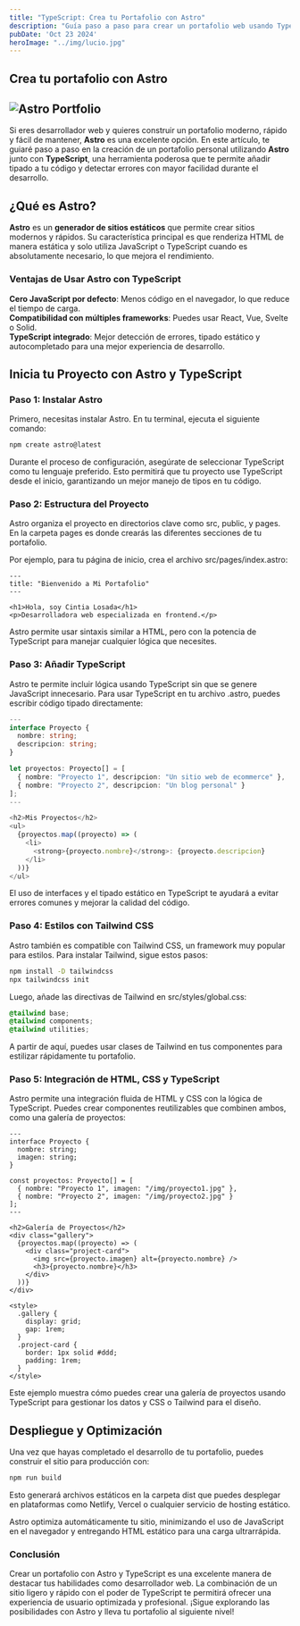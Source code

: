 ```yaml
---
title: "TypeScript: Crea tu Portafolio con Astro"
description: "Guía paso a paso para crear un portafolio web usando TypeScript y Astro"
pubDate: 'Oct 23 2024'
heroImage: "../img/lucio.jpg"
---
```


## Crea tu portafolio con Astro

## ![Astro Portfolio](/img/lucio.jpg)

Si eres desarrollador web y quieres construir un portafolio moderno, rápido y fácil de mantener, **Astro** es una excelente opción. En este artículo, te guiaré paso a paso en la creación de un portafolio personal utilizando **Astro** junto con **TypeScript**, una herramienta poderosa que te permite añadir tipado a tu código y detectar errores con mayor facilidad durante el desarrollo.

## ¿Qué es Astro?

**Astro** es un **generador de sitios estáticos** que permite crear sitios modernos y rápidos. Su característica principal es que renderiza HTML de manera estática y solo utiliza JavaScript o TypeScript cuando es absolutamente necesario, lo que mejora el rendimiento.

### Ventajas de Usar Astro con TypeScript

**Cero JavaScript por defecto**: Menos código en el navegador, lo que reduce el tiempo de carga.<br>
**Compatibilidad con múltiples frameworks**: Puedes usar React, Vue, Svelte o Solid.<br>
**TypeScript integrado**: Mejor detección de errores, tipado estático y autocompletado para una mejor experiencia de desarrollo.

## Inicia tu Proyecto con Astro y TypeScript

### Paso 1: Instalar Astro

Primero, necesitas instalar Astro. En tu terminal, ejecuta el siguiente comando:

```bash
npm create astro@latest
```
Durante el proceso de configuración, asegúrate de seleccionar TypeScript como tu lenguaje preferido. Esto permitirá que tu proyecto use TypeScript desde el inicio, garantizando un mejor manejo de tipos en tu código.

### Paso 2: Estructura del Proyecto
Astro organiza el proyecto en directorios clave como src, public, y pages. En la carpeta pages es donde crearás las diferentes secciones de tu portafolio.

Por ejemplo, para tu página de inicio, crea el archivo src/pages/index.astro:

```astro
---
title: "Bienvenido a Mi Portafolio"
---

<h1>Hola, soy Cintia Losada</h1>
<p>Desarrolladora web especializada en frontend.</p>
```
Astro permite usar sintaxis similar a HTML, pero con la potencia de TypeScript para manejar cualquier lógica que necesites.

### Paso 3: Añadir TypeScript
Astro te permite incluir lógica usando TypeScript sin que se genere JavaScript innecesario. Para usar TypeScript en tu archivo .astro, puedes escribir código tipado directamente:

```typescript
---
interface Proyecto {
  nombre: string;
  descripcion: string;
}

let proyectos: Proyecto[] = [
  { nombre: "Proyecto 1", descripcion: "Un sitio web de ecommerce" },
  { nombre: "Proyecto 2", descripcion: "Un blog personal" }
];
---

<h2>Mis Proyectos</h2>
<ul>
  {proyectos.map((proyecto) => (
    <li>
      <strong>{proyecto.nombre}</strong>: {proyecto.descripcion}
    </li>
  ))}
</ul>
```
El uso de interfaces y el tipado estático en TypeScript te ayudará a evitar errores comunes y mejorar la calidad del código.

### Paso 4: Estilos con Tailwind CSS
Astro también es compatible con Tailwind CSS, un framework muy popular para estilos. Para instalar Tailwind, sigue estos pasos:

```bash
npm install -D tailwindcss
npx tailwindcss init
```
Luego, añade las directivas de Tailwind en src/styles/global.css:

```css
@tailwind base;
@tailwind components;
@tailwind utilities;
```
A partir de aquí, puedes usar clases de Tailwind en tus componentes para estilizar rápidamente tu portafolio.

### Paso 5: Integración de HTML, CSS y TypeScript
Astro permite una integración fluida de HTML y CSS con la lógica de TypeScript. Puedes crear componentes reutilizables que combinen ambos, como una galería de proyectos:

```astro
---
interface Proyecto {
  nombre: string;
  imagen: string;
}

const proyectos: Proyecto[] = [
  { nombre: "Proyecto 1", imagen: "/img/proyecto1.jpg" },
  { nombre: "Proyecto 2", imagen: "/img/proyecto2.jpg" }
];
---

<h2>Galería de Proyectos</h2>
<div class="gallery">
  {proyectos.map((proyecto) => (
    <div class="project-card">
      <img src={proyecto.imagen} alt={proyecto.nombre} />
      <h3>{proyecto.nombre}</h3>
    </div>
  ))}
</div>

<style>
  .gallery {
    display: grid;
    gap: 1rem;
  }
  .project-card {
    border: 1px solid #ddd;
    padding: 1rem;
  }
</style>
```
Este ejemplo muestra cómo puedes crear una galería de proyectos usando TypeScript para gestionar los datos y CSS o Tailwind para el diseño.

## Despliegue y Optimización
Una vez que hayas completado el desarrollo de tu portafolio, puedes construir el sitio para producción con:

```bash
npm run build
```
Esto generará archivos estáticos en la carpeta dist que puedes desplegar en plataformas como Netlify, Vercel o cualquier servicio de hosting estático.

Astro optimiza automáticamente tu sitio, minimizando el uso de JavaScript en el navegador y entregando HTML estático para una carga ultrarrápida.

### Conclusión
Crear un portafolio con Astro y TypeScript es una excelente manera de destacar tus habilidades como desarrollador web. La combinación de un sitio ligero y rápido con el poder de TypeScript te permitirá ofrecer una experiencia de usuario optimizada y profesional. ¡Sigue explorando las posibilidades con Astro y lleva tu portafolio al siguiente nivel!